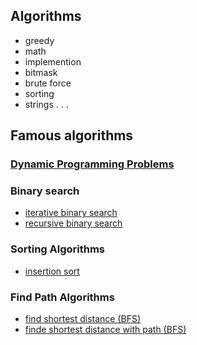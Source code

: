 ## Algorithms
- greedy
- math
- implemention
- bitmask
- brute force
- sorting
- strings
.
.
.

## Famous algorithms

### [Dynamic Programming Problems](./Problems/dp)

### Binary search
- [iterative binary search](https://github.com/mo1ein/cs-studies/blob/main/Algorithms/binary%20search/iterative_binary_search.cpp)
- [recursive binary search](https://github.com/mo1ein/cs-studies/blob/main/Algorithms/binary%20search/recursive_binary_search.cpp)

### Sorting Algorithms
- [insertion sort](https://github.com/mo1ein/cs-studies/blob/main/Algorithms/sorting%20algorithms/insertion%20sort/insertion_sort.cpp)


### Find Path Algorithms
- [find shortest distance (BFS)](https://github.com/mo1ein/cs-studies/blob/main/Algorithms/shortestDistBfs.cpp)
- [finde shortest distance with path (BFS)](https://github.com/mo1ein/cs-studies/blob/main/Algorithms/shortestDistPathBfs.cpp)
